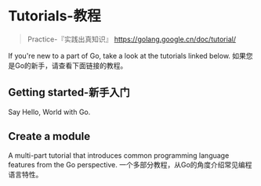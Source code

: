 

Tutorials-教程
======
> Practice-『实践出真知识』
> https://golang.google.cn/doc/tutorial/

If you're new to a part of Go, take a look at the tutorials linked below.
如果您是Go的新手，请查看下面链接的教程。


## Getting started-新手入门
Say Hello, World with Go.

## Create a module
A multi-part tutorial that introduces common programming language features from the Go perspective.
一个多部分教程，从Go的角度介绍常见编程语言特性。

